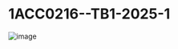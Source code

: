 # 1ACC0216--TB1-2025-1
![image](https://github.com/user-attachments/assets/1632a4ee-aace-49fb-b215-1b30f0fba295)
